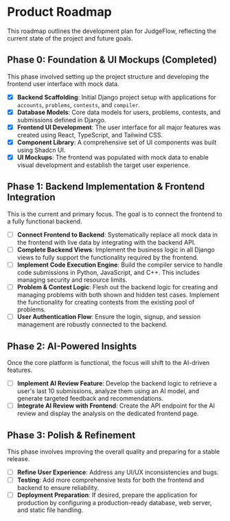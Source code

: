 # Product Roadmap

This roadmap outlines the development plan for JudgeFlow, reflecting the current state of the project and future goals.

## Phase 0: Foundation & UI Mockups (Completed)

This phase involved setting up the project structure and developing the frontend user interface with mock data.

- [x] **Backend Scaffolding**: Initial Django project setup with applications for `accounts`, `problems`, `contests`, and `compiler`.
- [x] **Database Models**: Core data models for users, problems, contests, and submissions defined in Django.
- [x] **Frontend UI Development**: The user interface for all major features was created using React, TypeScript, and Tailwind CSS.
- [x] **Component Library**: A comprehensive set of UI components was built using Shadcn UI.
- [x] **UI Mockups**: The frontend was populated with mock data to enable visual development and establish the target user experience.

## Phase 1: Backend Implementation & Frontend Integration

This is the current and primary focus. The goal is to connect the frontend to a fully functional backend.

- [ ] **Connect Frontend to Backend**: Systematically replace all mock data in the frontend with live data by integrating with the backend API.
- [ ] **Complete Backend Views**: Implement the business logic in all Django views to fully support the functionality required by the frontend.
- [ ] **Implement Code Execution Engine**: Build the compiler service to handle code submissions in Python, JavaScript, and C++. This includes managing security and resource limits.
- [ ] **Problem & Contest Logic**: Flesh out the backend logic for creating and managing problems with both shown and hidden test cases. Implement the functionality for creating contests from the existing pool of problems.
- [ ] **User Authentication Flow**: Ensure the login, signup, and session management are robustly connected to the backend.

## Phase 2: AI-Powered Insights

Once the core platform is functional, the focus will shift to the AI-driven features.

- [ ] **Implement AI Review Feature**: Develop the backend logic to retrieve a user's last 10 submissions, analyze them using an AI model, and generate targeted feedback and recommendations.
- [ ] **Integrate AI Review with Frontend**: Create the API endpoint for the AI review and display the analysis on the dedicated frontend page.

## Phase 3: Polish & Refinement

This phase involves improving the overall quality and preparing for a stable release.

- [ ] **Refine User Experience**: Address any UI/UX inconsistencies and bugs.
- [ ] **Testing**: Add more comprehensive tests for both the frontend and backend to ensure reliability.
- [ ] **Deployment Preparation**: If desired, prepare the application for production by configuring a production-ready database, web server, and static file handling.
